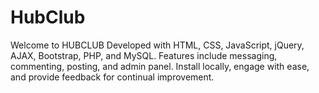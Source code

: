 # HubClub
Welcome to HUBCLUB Developed with HTML, CSS, JavaScript, jQuery, AJAX, Bootstrap, PHP, and MySQL. Features include messaging, commenting, posting, and admin panel. Install locally, engage with ease, and provide feedback for continual improvement.
